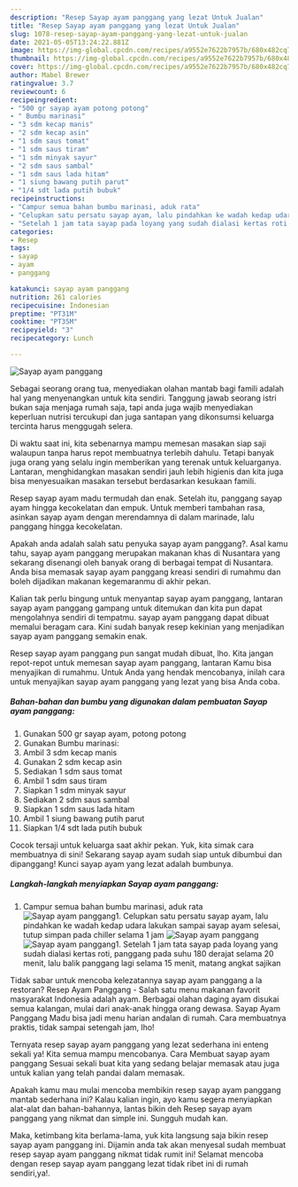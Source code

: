 ```yaml
---
description: "Resep Sayap ayam panggang yang lezat Untuk Jualan"
title: "Resep Sayap ayam panggang yang lezat Untuk Jualan"
slug: 1078-resep-sayap-ayam-panggang-yang-lezat-untuk-jualan
date: 2021-05-05T13:24:22.881Z
image: https://img-global.cpcdn.com/recipes/a9552e7622b7957b/680x482cq70/sayap-ayam-panggang-foto-resep-utama.jpg
thumbnail: https://img-global.cpcdn.com/recipes/a9552e7622b7957b/680x482cq70/sayap-ayam-panggang-foto-resep-utama.jpg
cover: https://img-global.cpcdn.com/recipes/a9552e7622b7957b/680x482cq70/sayap-ayam-panggang-foto-resep-utama.jpg
author: Mabel Brewer
ratingvalue: 3.7
reviewcount: 6
recipeingredient:
- "500 gr sayap ayam potong potong"
- " Bumbu marinasi"
- "3 sdm kecap manis"
- "2 sdm kecap asin"
- "1 sdm saus tomat"
- "1 sdm saus tiram"
- "1 sdm minyak sayur"
- "2 sdm saus sambal"
- "1 sdm saus lada hitam"
- "1 siung bawang putih parut"
- "1/4 sdt lada putih bubuk"
recipeinstructions:
- "Campur semua bahan bumbu marinasi, aduk rata"
- "Celupkan satu persatu sayap ayam, lalu pindahkan ke wadah kedap udara lakukan sampai sayap ayam selesai, tutup simpan pada chiller selama 1 jam"
- "Setelah 1 jam tata sayap pada loyang yang sudah dialasi kertas roti, panggang pada suhu 180 derajat selama 20 menit, lalu balik panggang lagi selama 15 menit, matang angkat sajikan"
categories:
- Resep
tags:
- sayap
- ayam
- panggang

katakunci: sayap ayam panggang 
nutrition: 261 calories
recipecuisine: Indonesian
preptime: "PT31M"
cooktime: "PT35M"
recipeyield: "3"
recipecategory: Lunch

---
```



![Sayap ayam panggang](https://img-global.cpcdn.com/recipes/a9552e7622b7957b/680x482cq70/sayap-ayam-panggang-foto-resep-utama.jpg)

Sebagai seorang orang tua, menyediakan olahan mantab bagi famili adalah hal yang menyenangkan untuk kita sendiri. Tanggung jawab seorang istri bukan saja menjaga rumah saja, tapi anda juga wajib menyediakan keperluan nutrisi tercukupi dan juga santapan yang dikonsumsi keluarga tercinta harus menggugah selera.

Di waktu  saat ini, kita sebenarnya mampu memesan masakan siap saji walaupun tanpa harus repot membuatnya terlebih dahulu. Tetapi banyak juga orang yang selalu ingin memberikan yang terenak untuk keluarganya. Lantaran, menghidangkan masakan sendiri jauh lebih higienis dan kita juga bisa menyesuaikan masakan tersebut berdasarkan kesukaan famili. 

Resep sayap ayam madu termudah dan enak. Setelah itu, panggang sayap ayam hingga kecokelatan dan empuk. Untuk memberi tambahan rasa, asinkan sayap ayam dengan merendamnya di dalam marinade, lalu panggang hingga kecokelatan.

Apakah anda adalah salah satu penyuka sayap ayam panggang?. Asal kamu tahu, sayap ayam panggang merupakan makanan khas di Nusantara yang sekarang disenangi oleh banyak orang di berbagai tempat di Nusantara. Anda bisa memasak sayap ayam panggang kreasi sendiri di rumahmu dan boleh dijadikan makanan kegemaranmu di akhir pekan.

Kalian tak perlu bingung untuk menyantap sayap ayam panggang, lantaran sayap ayam panggang gampang untuk ditemukan dan kita pun dapat mengolahnya sendiri di tempatmu. sayap ayam panggang dapat dibuat memalui beragam cara. Kini sudah banyak resep kekinian yang menjadikan sayap ayam panggang semakin enak.

Resep sayap ayam panggang pun sangat mudah dibuat, lho. Kita jangan repot-repot untuk memesan sayap ayam panggang, lantaran Kamu bisa menyajikan di rumahmu. Untuk Anda yang hendak mencobanya, inilah cara untuk menyajikan sayap ayam panggang yang lezat yang bisa Anda coba.

<!--inarticleads1-->

##### Bahan-bahan dan bumbu yang digunakan dalam pembuatan Sayap ayam panggang:

1. Gunakan 500 gr sayap ayam, potong potong
1. Gunakan  Bumbu marinasi:
1. Ambil 3 sdm kecap manis
1. Gunakan 2 sdm kecap asin
1. Sediakan 1 sdm saus tomat
1. Ambil 1 sdm saus tiram
1. Siapkan 1 sdm minyak sayur
1. Sediakan 2 sdm saus sambal
1. Siapkan 1 sdm saus lada hitam
1. Ambil 1 siung bawang putih parut
1. Siapkan 1/4 sdt lada putih bubuk


Cocok tersaji untuk keluarga saat akhir pekan. Yuk, kita simak cara membuatnya di sini! Sekarang sayap ayam sudah siap untuk dibumbui dan dipanggang! Kunci sayap ayam yang lezat adalah bumbunya. 

<!--inarticleads2-->

##### Langkah-langkah menyiapkan Sayap ayam panggang:

1. Campur semua bahan bumbu marinasi, aduk rata
<img src="https://img-global.cpcdn.com/steps/fe6fc2f9f4032d95/160x128cq70/sayap-ayam-panggang-langkah-memasak-1-foto.jpg" alt="Sayap ayam panggang">1. Celupkan satu persatu sayap ayam, lalu pindahkan ke wadah kedap udara lakukan sampai sayap ayam selesai, tutup simpan pada chiller selama 1 jam
<img src="https://img-global.cpcdn.com/steps/874a4b9b40be481c/160x128cq70/sayap-ayam-panggang-langkah-memasak-2-foto.jpg" alt="Sayap ayam panggang"><img src="https://img-global.cpcdn.com/steps/a5d1e9aae69d1d98/160x128cq70/sayap-ayam-panggang-langkah-memasak-2-foto.jpg" alt="Sayap ayam panggang">1. Setelah 1 jam tata sayap pada loyang yang sudah dialasi kertas roti, panggang pada suhu 180 derajat selama 20 menit, lalu balik panggang lagi selama 15 menit, matang angkat sajikan


Tidak sabar untuk mencoba kelezatannya sayap ayam panggang a la restoran? Resep Ayam Panggang - Salah satu menu makanan favorit masyarakat Indonesia adalah ayam. Berbagai olahan daging ayam disukai semua kalangan, mulai dari anak-anak hingga orang dewasa. Sayap Ayam Panggang Madu bisa jadi menu harian andalan di rumah. Cara membuatnya praktis, tidak sampai setengah jam, lho! 

Ternyata resep sayap ayam panggang yang lezat sederhana ini enteng sekali ya! Kita semua mampu mencobanya. Cara Membuat sayap ayam panggang Sesuai sekali buat kita yang sedang belajar memasak atau juga untuk kalian yang telah pandai dalam memasak.

Apakah kamu mau mulai mencoba membikin resep sayap ayam panggang mantab sederhana ini? Kalau kalian ingin, ayo kamu segera menyiapkan alat-alat dan bahan-bahannya, lantas bikin deh Resep sayap ayam panggang yang nikmat dan simple ini. Sungguh mudah kan. 

Maka, ketimbang kita berlama-lama, yuk kita langsung saja bikin resep sayap ayam panggang ini. Dijamin anda tak akan menyesal sudah membuat resep sayap ayam panggang nikmat tidak rumit ini! Selamat mencoba dengan resep sayap ayam panggang lezat tidak ribet ini di rumah sendiri,ya!.


